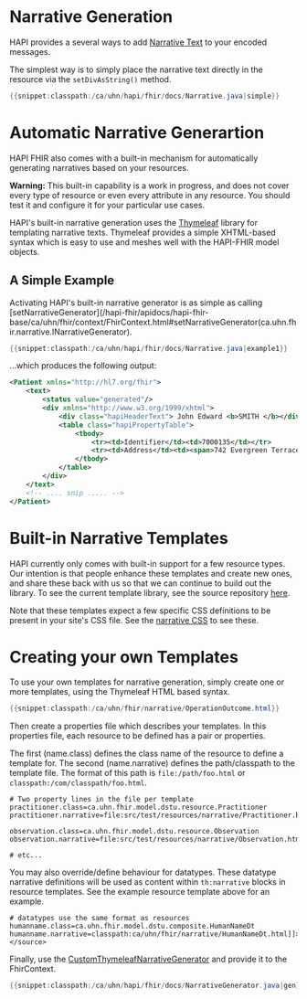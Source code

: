 # Narrative Generation

HAPI provides a several ways to add [Narrative Text](http://hl7.org/fhir/narrative.html) to your encoded messages.

The simplest way is to simply place the narrative text directly in the resource via the `setDivAsString()` method.

```java
{{snippet:classpath:/ca/uhn/hapi/fhir/docs/Narrative.java|simple}}
```

# Automatic Narrative Generartion

HAPI FHIR also comes with a built-in mechanism for automatically generating narratives based on your resources.

**Warning:** This built-in capability is a work in progress, and does not cover every type of resource or even every attribute in any resource. You should test it and configure it for your particular use cases.

HAPI's built-in narrative generation uses the [Thymeleaf](http://www.thymeleaf.org/) library for templating narrative texts. Thymeleaf provides a simple XHTML-based syntax which is easy to use and meshes well with the HAPI-FHIR model objects.

## A Simple Example

Activating HAPI's built-in narrative generator is as simple as calling [setNarrativeGenerator](/hapi-fhir/apidocs/hapi-fhir-base/ca/uhn/fhir/context/FhirContext.html#setNarrativeGenerator(ca.uhn.fhir.narrative.INarrativeGenerator).

```java
{{snippet:classpath:/ca/uhn/hapi/fhir/docs/Narrative.java|example1}}
```

...which produces the following output:

```xml
<Patient xmlns="http://hl7.org/fhir">
    <text>
        <status value="generated"/>
        <div xmlns="http://www.w3.org/1999/xhtml">
            <div class="hapiHeaderText"> John Edward <b>SMITH </b></div>
            <table class="hapiPropertyTable">
                <tbody>
                    <tr><td>Identifier</td><td>7000135</td></tr>
                    <tr><td>Address</td><td><span>742 Evergreen Terrace</span><br/><span>Springfield</span> <span>ZZ</span></td></tr>
                </tbody>
            </table>
        </div>
    </text>
    <!-- .... snip ..... -->
</Patient>
```

# Built-in Narrative Templates

HAPI currently only comes with built-in support for a few resource types. Our intention is that people enhance these templates and create new ones, and share these back with us so that we can continue to build out the library. To see the current template library, see the source repository [here](https://github.com/jamesagnew/hapi-fhir/tree/master/hapi-fhir-base/src/main/resources/ca/uhn/fhir/narrative).

Note that these templates expect a few specific CSS definitions to be present in your site's CSS file. See the [narrative CSS](https://github.com/jamesagnew/hapi-fhir/blob/master/hapi-fhir-base/src/main/resources/ca/uhn/fhir/narrative/hapi-narrative.css) to see these.

# Creating your own Templates

To use your own templates for narrative generation, simply create one or more templates, using the Thymeleaf HTML based syntax.

```java
{{snippet:classpath:/ca/uhn/fhir/narrative/OperationOutcome.html}}
```

Then create a properties file which describes your templates. In this properties file, each resource to be defined has a pair or properties.

The first (name.class) defines the class name of the resource to define a template for. The second (name.narrative) defines the path/classpath to the template file. The format of this path is `file:/path/foo.html` or  `classpath:/com/classpath/foo.html`.

```properties
# Two property lines in the file per template
practitioner.class=ca.uhn.fhir.model.dstu.resource.Practitioner
practitioner.narrative=file:src/test/resources/narrative/Practitioner.html

observation.class=ca.uhn.fhir.model.dstu.resource.Observation
observation.narrative=file:src/test/resources/narrative/Observation.html

# etc...
```

You may also override/define behaviour for datatypes. These datatype narrative definitions will be used as content within <code>th:narrative</code> blocks in resource templates. See the example resource template above for an example.

```properties
# datatypes use the same format as resources
humanname.class=ca.uhn.fhir.model.dstu.composite.HumanNameDt
humanname.narrative=classpath:ca/uhn/fhir/narrative/HumanNameDt.html]]></source>
```

Finally, use the [CustomThymeleafNarrativeGenerator](/hapi-fhir/apidocs/hapi-fhir-base/ca/uhn/fhir/narrative/CustomThymeleafNarrativeGenerator.html) and provide it to the FhirContext.

```java
{{snippet:classpath:/ca/uhn/hapi/fhir/docs/NarrativeGenerator.java|gen}}
```

